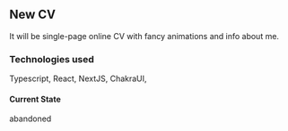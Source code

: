 ## New CV

It will be single-page online CV with fancy animations and info about me.

### Technologies used

Typescript, React, NextJS, ChakraUI,

#### Current State

abandoned
